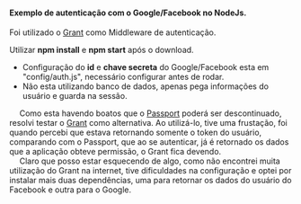 <h4><b>Exemplo de autenticação com o Google/Facebook no NodeJs.</b></h4>

Foi utilizado o <a href="https://github.com/simov/grant">Grant</a> como Middleware de autenticação.

Utilizar <b>npm install</b> e <b>npm start</b> após o download.

* Configuração do <b>id</b> e <b>chave secreta</b> do Google/Facebook esta em "config/auth.js", necessário configurar antes de rodar.
* Não esta utilizando banco de dados, apenas pega informações do usuário e guarda na sessão.


&emsp; Como esta havendo boatos que o <a href="http://passportjs.org/">Passport</a> poderá ser descontinuado, resolvi testar o <a href="https://github.com/simov/grant">Grant</a> como alternativa. Ao utilizá-lo, tive uma frustação, foi quando percebi que estava retornando somente o token do usuário, comparando com o Passport, que ao se autenticar, já é retornado os dados que a aplicação obteve permissão, o Grant fica devendo.<br/>
&emsp; Claro que posso estar esquecendo de algo, como não encontrei muita utilização do Grant na internet, tive dificuldades na configuração e optei por instalar mais duas dependências, uma para retornar os dados do usuário do Facebook e outra para o Google.
